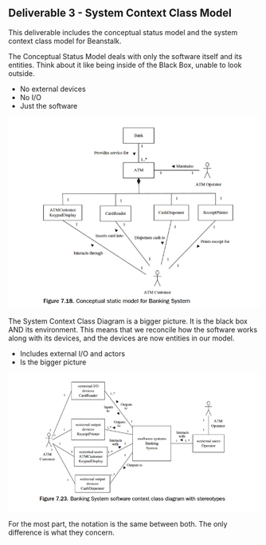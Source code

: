 ## Deliverable 3 - System Context Class Model

This deliverable includes the conceptual status model and the
system context class model for Beanstalk.

The Conceptual Status Model deals with only the software itself and its entities.
Think about it like being inside of the Black Box, unable to look outside.

- No external devices
- No I/O
- Just the software

![Conceptual Status Model](./templates/conceptual-status-model.png)

The System Context Class Diagram is a bigger picture. It is the
black box AND its environment. This means that we reconcile how the software works along with its devices,
and the devices are now entities in our model.

- Includes external I/O and actors
- Is the bigger picture

![System Context Class Diagram](./templates/system-context-class-model.png)

For the most part, the notation is the same between both. The only difference is what they concern.
